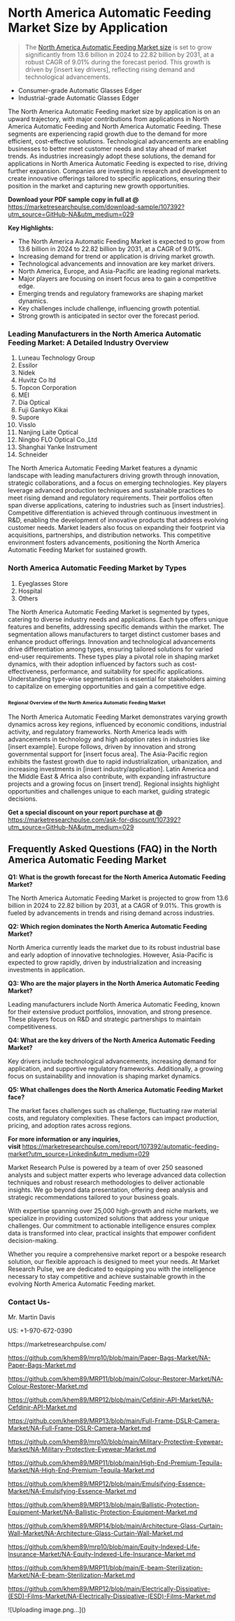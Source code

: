 <h1>North America Automatic Feeding Market&nbsp;Size by Application</h1><blockquote><p>The <a href="https://marketresearchpulse.com/download-sample/107392?utm_source=GitHub-NA&amp;utm_medium=029">North America Automatic Feeding Market size</a> is set to grow significantly from 13.6 billion in 2024 to 22.82 billion by 2031, at a robust CAGR of 9.01% during the forecast period. This growth is driven by [insert key drivers], reflecting rising demand and technological advancements.</p></blockquote><ul><li>Consumer-grade Automatic Glasses Edger <li> Industrial-grade Automatic Glasses Edger</li></ul><p>The North America Automatic Feeding market size by application is on an upward trajectory, with major contributions from applications in North America Automatic Feeding and North America Automatic Feeding. These segments are experiencing rapid growth due to the demand for more efficient, cost-effective solutions. Technological advancements are enabling businesses to better meet customer needs and stay ahead of market trends. As industries increasingly adopt these solutions, the demand for applications in North America Automatic Feeding is expected to rise, driving further expansion. Companies are investing in research and development to create innovative offerings tailored to specific applications, ensuring their position in the market and capturing new growth opportunities.</p><p><strong>Download your PDF sample copy in full at @ </strong><a href="https://marketresearchpulse.com/download-sample/107392?utm_source=GitHub-NA&amp;utm_medium=029">https://marketresearchpulse.com/download-sample/107392?utm_source=GitHub-NA&amp;utm_medium=029</a></p><p><strong>Key Highlights: </strong></p><ul><li>The North America Automatic Feeding Market is expected to grow from 13.6 billion in 2024 to 22.82 billion by 2031, at a CAGR of 9.01%.</li><li>Increasing demand for trend or application is driving market growth.</li><li>Technological advancements and innovation are key market drivers.</li><li>North America, Europe, and Asia-Pacific are leading regional markets.</li><li>Major players are focusing on insert focus area to gain a competitive edge.</li><li>Emerging trends and regulatory frameworks are shaping market dynamics.</li><li>Key challenges include challenge, influencing growth potential.</li><li>Strong growth is anticipated in sector over the forecast period.</li></ul><h3>Leading Manufacturers in the North America Automatic Feeding Market: A Detailed Industry Overview</h3><ol><li>Luneau Technology Group</li><li>Essilor</li><li>Nidek</li><li>Huvitz Co ltd</li><li>Topcon Corporation</li><li>MEI</li><li>Dia Optical</li><li>Fuji Gankyo Kikai</li><li>Supore</li><li>Visslo</li><li>Nanjing Laite Optical</li><li>Ningbo FLO Optical Co.,Ltd</li><li>Shanghai Yanke Instrument</li><li>Schneider</li></ol><div class="flex max-w-full flex-col flex-grow"><div class="min-h-8 text-message flex w-full flex-col items-end gap-2 whitespace-normal break-words [.text-message+&amp;]:mt-5" dir="auto" data-message-author-role="assistant" data-message-id="fd8432e4-4910-450d-b182-61b7bfb0a01f" data-message-model-slug="gpt-4o"><div class="flex w-full flex-col gap-1 empty:hidden first:pt-[3px]"><div class="markdown prose w-full break-words dark:prose-invert light"><p>The North America Automatic Feeding Market features a dynamic landscape with leading manufacturers driving growth through innovation, strategic collaborations, and a focus on emerging technologies. Key players leverage advanced production techniques and sustainable practices to meet rising demand and regulatory requirements. Their portfolios often span diverse applications, catering to industries such as [insert industries]. Competitive differentiation is achieved through continuous investment in R&amp;D, enabling the development of innovative products that address evolving customer needs. Market leaders also focus on expanding their footprint via acquisitions, partnerships, and distribution networks. This competitive environment fosters advancements, positioning the North America Automatic Feeding Market for sustained growth.</p></div></div></div></div><h3>North America Automatic Feeding Market by Types</h3><ol><li>Eyeglasses Store <li> Hospital <li> Others</li></ol><div class="flex max-w-full flex-col flex-grow"><div class="min-h-8 text-message flex w-full flex-col items-end gap-2 whitespace-normal break-words [.text-message+&amp;]:mt-5" dir="auto" data-message-author-role="assistant" data-message-id="084470be-0bb7-4664-bddf-5156b4f41249" data-message-model-slug="gpt-4o-mini"><div class="flex w-full flex-col gap-1 empty:hidden first:pt-[3px]"><div class="markdown prose w-full break-words dark:prose-invert light"><p>The North America Automatic Feeding Market is segmented by types, catering to diverse industry needs and applications. Each type offers unique features and benefits, addressing specific demands within the market. The segmentation allows manufacturers to target distinct customer bases and enhance product offerings. Innovation and technological advancements drive differentiation among types, ensuring tailored solutions for varied end-user requirements. These types play a pivotal role in shaping market dynamics, with their adoption influenced by factors such as cost-effectiveness, performance, and suitability for specific applications. Understanding type-wise segmentation is essential for stakeholders aiming to capitalize on emerging opportunities and gain a competitive edge.</p></div></div></div></div><h3><span style="font-size: 11px;">Regional Overview of the North America Automatic Feeding Market</span></h3><div class="flex max-w-full flex-col flex-grow"><div class="min-h-8 text-message flex w-full flex-col items-end gap-2 whitespace-normal break-words [.text-message+&amp;]:mt-5" dir="auto" data-message-author-role="assistant" data-message-id="e9038762-ce64-4e30-91c9-9bd413514231" data-message-model-slug="gpt-4o-mini"><div class="flex w-full flex-col gap-1 empty:hidden first:pt-[3px]"><div class="markdown prose w-full break-words dark:prose-invert light"><p>The North America Automatic Feeding Market demonstrates varying growth dynamics across key regions, influenced by economic conditions, industrial activity, and regulatory frameworks. North America leads with advancements in technology and high adoption rates in industries like [insert example]. Europe follows, driven by innovation and strong governmental support for [insert focus area]. The Asia-Pacific region exhibits the fastest growth due to rapid industrialization, urbanization, and increasing investments in [insert industry/application]. Latin America and the Middle East &amp; Africa also contribute, with expanding infrastructure projects and a growing focus on [insert trend]. Regional insights highlight opportunities and challenges unique to each market, guiding strategic decisions.</p></div></div></div></div><p><strong>Get a special discount on your report purchase at @ </strong><a href="https://marketresearchpulse.com/ask-for-discount/107392?utm_source=GitHub-NA&amp;utm_medium=029">https://marketresearchpulse.com/ask-for-discount/107392?utm_source=GitHub-NA&amp;utm_medium=029</a></p><h2>Frequently Asked Questions (FAQ) in the North America Automatic Feeding Market</h2><p><strong>Q1: What is the growth forecast for the North America Automatic Feeding Market?</strong></p><p>The North America Automatic Feeding Market is projected to grow from 13.6 billion in 2024 to 22.82 billion by 2031, at a CAGR of 9.01%. This growth is fueled by advancements in trends and rising demand across industries.</p><p><strong>Q2: Which region dominates the North America Automatic Feeding Market?</strong></p><p>North America currently leads the market due to its robust industrial base and early adoption of innovative technologies. However, Asia-Pacific is expected to grow rapidly, driven by industrialization and increasing investments in application.</p><p><strong>Q3: Who are the major players in the North America Automatic Feeding Market?</strong></p><p>Leading manufacturers include North America Automatic Feeding, known for their extensive product portfolios, innovation, and strong presence. These players focus on R&amp;D and strategic partnerships to maintain competitiveness.</p><p><strong>Q4: What are the key drivers of the North America Automatic Feeding Market?</strong></p><p>Key drivers include technological advancements, increasing demand for application, and supportive regulatory frameworks. Additionally, a growing focus on sustainability and innovation is shaping market dynamics.</p><p><strong>Q5: What challenges does the North America Automatic Feeding Market face?</strong></p><p>The market faces challenges such as challenge, fluctuating raw material costs, and regulatory complexities. These factors can impact production, pricing, and adoption rates across regions.</p><p><strong>For more information or any inquiries, visit&nbsp;</strong><a href="https://marketresearchpulse.com/report/107392/automatic-feeding-market?utm_source=Linkedin&utm_medium=029">https://marketresearchpulse.com/report/107392/automatic-feeding-market?utm_source=Linkedin&utm_medium=029</a></p><p>Market Research Pulse is powered by a team of over 250 seasoned analysts and subject matter experts who leverage advanced data collection techniques and robust research methodologies to deliver actionable insights. We go beyond data presentation, offering deep analysis and strategic recommendations tailored to your business goals.</p><p>With expertise spanning over 25,000 high-growth and niche markets, we specialize in providing customized solutions that address your unique challenges. Our commitment to actionable intelligence ensures complex data is transformed into clear, practical insights that empower confident decision-making.</p><p>Whether you require a comprehensive market report or a bespoke research solution, our flexible approach is designed to meet your needs. At Market Research Pulse, we are dedicated to equipping you with the intelligence necessary to stay competitive and achieve sustainable growth in the evolving North America Automatic Feeding market.</p><h3><strong>Contact Us-</strong></h3><p>Mr. Martin Davis</p><p>US: +1-970-672-0390</p><p>https://marketresearchpulse.com/</p><p><a href="https://github.com/khem89/mrp10/blob/main/Paper-Bags-Market/NA-Paper-Bags-Market.md">https://github.com/khem89/mrp10/blob/main/Paper-Bags-Market/NA-Paper-Bags-Market.md</a></p><p><a href="https://github.com/khem89/MRP11/blob/main/Colour-Restorer-Market/NA-Colour-Restorer-Market.md">https://github.com/khem89/MRP11/blob/main/Colour-Restorer-Market/NA-Colour-Restorer-Market.md</a></p><p><a href="https://github.com/khem89/MRP12/blob/main/Cefdinir-API-Market/NA-Cefdinir-API-Market.md">https://github.com/khem89/MRP12/blob/main/Cefdinir-API-Market/NA-Cefdinir-API-Market.md</a></p><p><a href="https://github.com/khem89/MRP13/blob/main/Full-Frame-DSLR-Camera-Market/NA-Full-Frame-DSLR-Camera-Market.md">https://github.com/khem89/MRP13/blob/main/Full-Frame-DSLR-Camera-Market/NA-Full-Frame-DSLR-Camera-Market.md</a></p><p><a href="https://github.com/khem89/mrp10/blob/main/Military-Protective-Eyewear-Market/NA-Military-Protective-Eyewear-Market.md">https://github.com/khem89/mrp10/blob/main/Military-Protective-Eyewear-Market/NA-Military-Protective-Eyewear-Market.md</a></p><p><a href="https://github.com/khem89/MRP11/blob/main/High-End-Premium-Tequila-Market/NA-High-End-Premium-Tequila-Market.md">https://github.com/khem89/MRP11/blob/main/High-End-Premium-Tequila-Market/NA-High-End-Premium-Tequila-Market.md</a></p><p><a href="https://github.com/khem89/MRP12/blob/main/Emulsifying-Essence-Market/NA-Emulsifying-Essence-Market.md">https://github.com/khem89/MRP12/blob/main/Emulsifying-Essence-Market/NA-Emulsifying-Essence-Market.md</a></p><p><a href="https://github.com/khem89/MRP13/blob/main/Ballistic-Protection-Equipment-Market/NA-Ballistic-Protection-Equipment-Market.md">https://github.com/khem89/MRP13/blob/main/Ballistic-Protection-Equipment-Market/NA-Ballistic-Protection-Equipment-Market.md</a></p><p><a href="https://github.com/khem89/MRP14/blob/main/Architecture-Glass-Curtain-Wall-Market/NA-Architecture-Glass-Curtain-Wall-Market.md">https://github.com/khem89/MRP14/blob/main/Architecture-Glass-Curtain-Wall-Market/NA-Architecture-Glass-Curtain-Wall-Market.md</a></p><p><a href="https://github.com/khem89/mrp10/blob/main/Equity-Indexed-Life-Insurance-Market/NA-Equity-Indexed-Life-Insurance-Market.md">https://github.com/khem89/mrp10/blob/main/Equity-Indexed-Life-Insurance-Market/NA-Equity-Indexed-Life-Insurance-Market.md</a></p><p><a href="https://github.com/khem89/MRP11/blob/main/E-beam-Sterilization-Market/NA-E-beam-Sterilization-Market.md">https://github.com/khem89/MRP11/blob/main/E-beam-Sterilization-Market/NA-E-beam-Sterilization-Market.md</a></p><p><a href="https://github.com/khem89/MRP12/blob/main/Electrically-Dissipative-(ESD)-Films-Market/NA-Electrically-Dissipative-(ESD)-Films-Market.md">https://github.com/khem89/MRP12/blob/main/Electrically-Dissipative-(ESD)-Films-Market/NA-Electrically-Dissipative-(ESD)-Films-Market.md</a></p>
![Uploading image.png…]()
